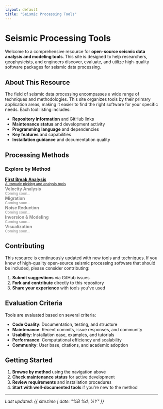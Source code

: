 ```yaml
---
layout: default
title: "Seismic Processing Tools"
---
```


# Seismic Processing Tools

Welcome to a comprehensive resource for **open-source seismic data analysis and modeling tools**. This site is designed to help researchers, geophysicists, and engineers discover, evaluate, and utilize high-quality software packages for seismic data processing.

## About This Resource

The field of seismic data processing encompasses a wide range of techniques and methodologies. This site organizes tools by their primary application areas, making it easier to find the right software for your specific needs. Each tool listing includes:

- **Repository information** and GitHub links
- **Maintenance status** and development activity
- **Programming language** and dependencies
- **Key features** and capabilities
- **Installation guidance** and documentation quality

## Processing Methods

<div class="method-nav">
  <h3>Explore by Method</h3>
  <div class="method-grid">
    <a href="{{ '/first-break-analysis/' | relative_url }}" class="method-link">
      <strong>First Break Analysis</strong><br>
      <small>Automatic picking and analysis tools</small>
    </a>
    <div class="method-link" style="opacity: 0.5; cursor: not-allowed;">
      <strong>Velocity Analysis</strong><br>
      <small>Coming soon...</small>
    </div>
    <div class="method-link" style="opacity: 0.5; cursor: not-allowed;">
      <strong>Migration</strong><br>
      <small>Coming soon...</small>
    </div>
    <div class="method-link" style="opacity: 0.5; cursor: not-allowed;">
      <strong>Noise Reduction</strong><br>
      <small>Coming soon...</small>
    </div>
    <div class="method-link" style="opacity: 0.5; cursor: not-allowed;">
      <strong>Inversion & Modeling</strong><br>
      <small>Coming soon...</small>
    </div>
    <div class="method-link" style="opacity: 0.5; cursor: not-allowed;">
      <strong>Visualization</strong><br>
      <small>Coming soon...</small>
    </div>
  </div>
</div>

## Contributing

This resource is continuously updated with new tools and techniques. If you know of high-quality open-source seismic processing software that should be included, please consider contributing:

1. **Submit suggestions** via GitHub issues
2. **Fork and contribute** directly to this repository
3. **Share your experience** with tools you've used

## Evaluation Criteria

Tools are evaluated based on several criteria:

- **Code Quality**: Documentation, testing, and structure
- **Maintenance**: Recent commits, issue responses, and community
- **Usability**: Installation ease, examples, and tutorials
- **Performance**: Computational efficiency and scalability
- **Community**: User base, citations, and academic adoption

## Getting Started

1. **Browse by method** using the navigation above
2. **Check maintenance status** for active development
3. **Review requirements** and installation procedures
4. **Start with well-documented tools** if you're new to the method

---

*Last updated: {{ site.time | date: "%B %d, %Y" }}*